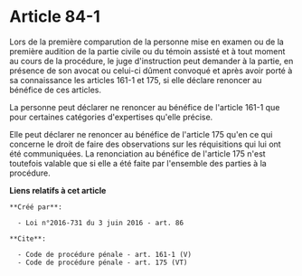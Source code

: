 # Article 84-1

Lors de la première comparution de la personne mise en examen ou de la première audition de la partie civile ou du témoin
assisté et à tout moment au cours de la procédure, le juge d'instruction peut demander à la partie, en présence de son avocat
ou celui-ci dûment convoqué et après avoir porté à sa connaissance les articles 161-1 et 175, si elle déclare renoncer au
bénéfice de ces articles. 

La personne peut déclarer ne renoncer au bénéfice de l'article 161-1 que pour certaines catégories d'expertises qu'elle
précise. 

Elle peut déclarer ne renoncer au bénéfice de l'article 175 qu'en ce qui concerne le droit de faire des observations sur les
réquisitions qui lui ont été communiquées. La renonciation au bénéfice de l'article 175 n'est toutefois valable que si elle a
été faite par l'ensemble des parties à la procédure.

**Liens relatifs à cet article**

	**Créé par**:

	  - Loi n°2016-731 du 3 juin 2016 - art. 86

	**Cite**:

	  - Code de procédure pénale - art. 161-1 (V)
	  - Code de procédure pénale - art. 175 (VT)

